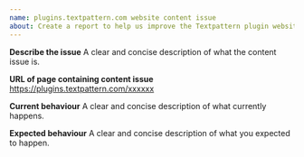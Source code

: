 ```yaml
---
name: plugins.textpattern.com website content issue
about: Create a report to help us improve the Textpattern plugin website content (not specifically related to a plugin listing or website code).
---
```


**Describe the issue**
A clear and concise description of what the content issue is.

**URL of page containing content issue**
https://plugins.textpattern.com/xxxxxx

**Current behaviour**
A clear and concise description of what currently happens.

**Expected behaviour**
A clear and concise description of what you expected to happen.
